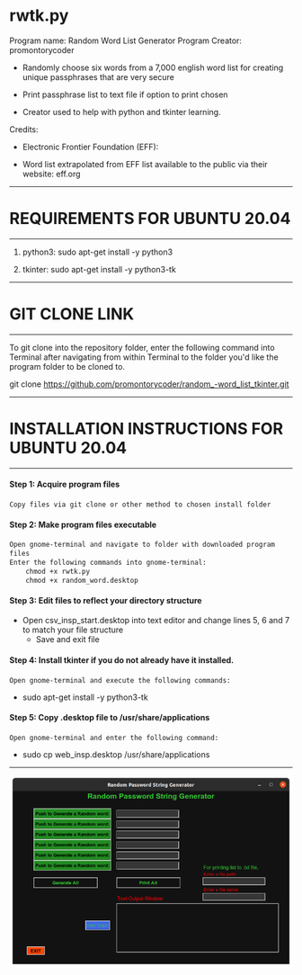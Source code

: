 # rwtk.py

Program name: Random Word List Generator
Program Creator: promontorycoder

* Randomly choose six words from a 7,000 english word list for creating unique
    passphrases that are very secure
    
* Print passphrase list to text file if option to print chosen
    
* Creator used to help with python and tkinter learning.

Credits:
- Electronic Frontier Foundation (EFF):

* Word list extrapolated from EFF list available to the public via their
        website: eff.org       

________________________________________________________________________________

# REQUIREMENTS FOR UBUNTU 20.04
________________________________________________________________________________

1. python3:
    sudo apt-get install -y python3
    
2. tkinter: 
    sudo apt-get install -y python3-tk
    
________________________________________________________________________________

# GIT CLONE LINK
________________________________________________________________________________

To git clone into the repository folder, enter the following command into 
Terminal after navigating from within Terminal to the folder you'd like the
program folder to be cloned to.

git clone https://github.com/promontorycoder/random_-word_list_tkinter.git
________________________________________________________________________________

# INSTALLATION INSTRUCTIONS FOR UBUNTU 20.04
________________________________________________________________________________

#### Step 1: Acquire program files
    Copy files via git clone or other method to chosen install folder

#### Step 2: Make program files executable
    Open gnome-terminal and navigate to folder with downloaded program files
    Enter the following commands into gnome-terminal:
        chmod +x rwtk.py
        chmod +x random_word.desktop
        
#### Step 3: Edit files to reflect your directory structure
- Open csv_insp_start.desktop into text editor and change lines 5, 6 and 7 to 
match your file structure
    - Save and exit file
    
#### Step 4: Install tkinter if you do not already have it installed.
    Open gnome-terminal and execute the following commands:
* sudo apt-get install -y python3-tk
        
        
#### Step 5: Copy .desktop file to /usr/share/applications
    Open gnome-terminal and enter the following command:
* sudo cp web_insp.desktop /usr/share/applications
________________________________________________________________________________

![Screenshot](rwtk.png)
